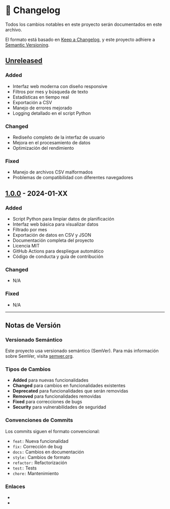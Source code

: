 # 📝 Changelog

Todos los cambios notables en este proyecto serán documentados en este archivo.

El formato está basado en [Keep a Changelog](https://keepachangelog.com/es-ES/1.0.0/),
y este proyecto adhiere a [Semantic Versioning](https://semver.org/spec/v2.0.0.html).

## [Unreleased]

### Added
- Interfaz web moderna con diseño responsive
- Filtros por mes y búsqueda de texto
- Estadísticas en tiempo real
- Exportación a CSV
- Manejo de errores mejorado
- Logging detallado en el script Python

### Changed
- Rediseño completo de la interfaz de usuario
- Mejora en el procesamiento de datos
- Optimización del rendimiento

### Fixed
- Manejo de archivos CSV malformados
- Problemas de compatibilidad con diferentes navegadores

## [1.0.0] - 2024-01-XX

### Added
- Script Python para limpiar datos de planificación
- Interfaz web básica para visualizar datos
- Filtrado por mes
- Exportación de datos en CSV y JSON
- Documentación completa del proyecto
- Licencia MIT
- GitHub Actions para despliegue automático
- Código de conducta y guía de contribución

### Changed
- N/A

### Fixed
- N/A

---

## Notas de Versión

### Versionado Semántico

Este proyecto usa versionado semántico (SemVer). Para más información sobre SemVer, visita [semver.org](https://semver.org/).

### Tipos de Cambios

- **Added** para nuevas funcionalidades
- **Changed** para cambios en funcionalidades existentes
- **Deprecated** para funcionalidades que serán removidas
- **Removed** para funcionalidades removidas
- **Fixed** para correcciones de bugs
- **Security** para vulnerabilidades de seguridad

### Convenciones de Commits

Los commits siguen el formato convencional:

- `feat:` Nueva funcionalidad
- `fix:` Corrección de bug
- `docs:` Cambios en documentación
- `style:` Cambios de formato
- `refactor:` Refactorización
- `test:` Tests
- `chore:` Mantenimiento

### Enlaces

- [Unreleased]: https://github.com/tuusuario/fechahora/compare/v1.0.0...HEAD
- [1.0.0]: https://github.com/tuusuario/fechahora/releases/tag/v1.0.0 